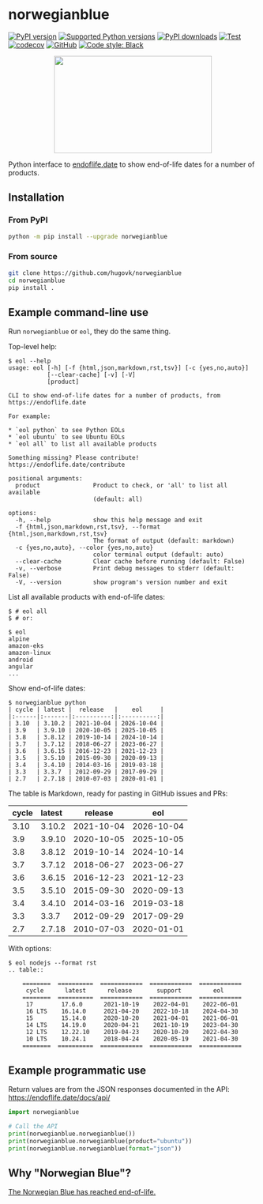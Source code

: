 # norwegianblue

[![PyPI version](https://img.shields.io/pypi/v/norwegianblue.svg?logo=pypi&logoColor=FFE873)](https://pypi.org/project/norwegianblue/)
[![Supported Python versions](https://img.shields.io/pypi/pyversions/norwegianblue.svg?logo=python&logoColor=FFE873)](https://pypi.org/project/norwegianblue/)
[![PyPI downloads](https://img.shields.io/pypi/dm/norwegianblue.svg)](https://pypistats.org/packages/norwegianblue)
[![Test](https://github.com/hugovk/norwegianblue/actions/workflows/test.yml/badge.svg)](https://github.com/hugovk/norwegianblue/actions)
[![codecov](https://codecov.io/gh/hugovk/norwegianblue/branch/main/graph/badge.svg)](https://codecov.io/gh/hugovk/norwegianblue)
[![GitHub](https://img.shields.io/github/license/hugovk/norwegianblue.svg)](LICENSE.txt)
[![Code style: Black](https://img.shields.io/badge/code%20style-Black-000000.svg)](https://github.com/psf/black)

<p align="center"><img src="https://raw.githubusercontent.com/hugovk/norwegianblue/main/img/eol-python.png" width="319" height="197"></p>

Python interface to [endoflife.date](https://endoflife.date/docs/api/) to show
end-of-life dates for a number of products.

## Installation

### From PyPI

```bash
python -m pip install --upgrade norwegianblue
```

### From source

```bash
git clone https://github.com/hugovk/norwegianblue
cd norwegianblue
pip install .
```

## Example command-line use

Run `norwegianblue` or `eol`, they do the same thing.

Top-level help:

<!-- [[[cog
from scripts.run_command import run
run("eol --help")
]]] -->

```console
$ eol --help
usage: eol [-h] [-f {html,json,markdown,rst,tsv}] [-c {yes,no,auto}]
           [--clear-cache] [-v] [-V]
           [product]

CLI to show end-of-life dates for a number of products, from https://endoflife.date

For example:

* `eol python` to see Python EOLs
* `eol ubuntu` to see Ubuntu EOLs
* `eol all` to list all available products

Something missing? Please contribute! https://endoflife.date/contribute

positional arguments:
  product               Product to check, or 'all' to list all available
                        (default: all)

options:
  -h, --help            show this help message and exit
  -f {html,json,markdown,rst,tsv}, --format {html,json,markdown,rst,tsv}
                        The format of output (default: markdown)
  -c {yes,no,auto}, --color {yes,no,auto}
                        color terminal output (default: auto)
  --clear-cache         Clear cache before running (default: False)
  -v, --verbose         Print debug messages to stderr (default: False)
  -V, --version         show program's version number and exit
```

<!-- [[[end]]] -->

List all available products with end-of-life dates:

```console
$ # eol all
$ # or:
```

<!-- [[[cog
run("eol", line_limit=5)
]]] -->

```console
$ eol
alpine
amazon-eks
amazon-linux
android
angular
...
```

<!-- [[[end]]] -->

Show end-of-life dates:

<!-- [[[cog
run("norwegianblue python")
]]] -->

```console
$ norwegianblue python
| cycle | latest |  release   |    eol     |
|:------|:-------|:----------:|:----------:|
| 3.10  | 3.10.2 | 2021-10-04 | 2026-10-04 |
| 3.9   | 3.9.10 | 2020-10-05 | 2025-10-05 |
| 3.8   | 3.8.12 | 2019-10-14 | 2024-10-14 |
| 3.7   | 3.7.12 | 2018-06-27 | 2023-06-27 |
| 3.6   | 3.6.15 | 2016-12-23 | 2021-12-23 |
| 3.5   | 3.5.10 | 2015-09-30 | 2020-09-13 |
| 3.4   | 3.4.10 | 2014-03-16 | 2019-03-18 |
| 3.3   | 3.3.7  | 2012-09-29 | 2017-09-29 |
| 2.7   | 2.7.18 | 2010-07-03 | 2020-01-01 |
```

<!-- [[[end]]] -->

The table is Markdown, ready for pasting in GitHub issues and PRs:

<!-- [[[cog
run("norwegianblue python", with_console=False)
]]] -->

| cycle | latest |  release   |    eol     |
| :---- | :----- | :--------: | :--------: |
| 3.10  | 3.10.2 | 2021-10-04 | 2026-10-04 |
| 3.9   | 3.9.10 | 2020-10-05 | 2025-10-05 |
| 3.8   | 3.8.12 | 2019-10-14 | 2024-10-14 |
| 3.7   | 3.7.12 | 2018-06-27 | 2023-06-27 |
| 3.6   | 3.6.15 | 2016-12-23 | 2021-12-23 |
| 3.5   | 3.5.10 | 2015-09-30 | 2020-09-13 |
| 3.4   | 3.4.10 | 2014-03-16 | 2019-03-18 |
| 3.3   | 3.3.7  | 2012-09-29 | 2017-09-29 |
| 2.7   | 2.7.18 | 2010-07-03 | 2020-01-01 |

<!-- [[[end]]] -->

With options:

<!-- [[[cog
run("eol nodejs --format rst")
]]] -->

```console
$ eol nodejs --format rst
.. table::

    ========  ==========  ============  ============  ============
     cycle      latest      release       support         eol
    ========  ==========  ============  ============  ============
     17        17.6.0      2021-10-19    2022-04-01    2022-06-01
     16 LTS    16.14.0     2021-04-20    2022-10-18    2024-04-30
     15        15.14.0     2020-10-20    2021-04-01    2021-06-01
     14 LTS    14.19.0     2020-04-21    2021-10-19    2023-04-30
     12 LTS    12.22.10    2019-04-23    2020-10-20    2022-04-30
     10 LTS    10.24.1     2018-04-24    2020-05-19    2021-04-30
    ========  ==========  ============  ============  ============
```

<!-- [[[end]]] -->

## Example programmatic use

Return values are from the JSON responses documented in the API:
https://endoflife.date/docs/api/

```python
import norwegianblue

# Call the API
print(norwegianblue.norwegianblue())
print(norwegianblue.norwegianblue(product="ubuntu"))
print(norwegianblue.norwegianblue(format="json"))
```

## Why "Norwegian Blue"?

[The Norwegian Blue has reached end-of-life.](https://youtu.be/vnciwwsvNcc)
